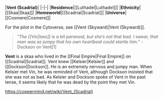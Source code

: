 |**Vent (Scadrial)**|
|-|-|
|**Residence**|[[Luthadel\|Luthadel]]|
|**Ethnicity**|[[Skaa\|Skaa]]|
|**Homeworld**|[[Scadrial\|Scadrial]]|
|**Universe**|[[Cosmere\|Cosmere]]|

For the pilot in the Cytoverse, see [[Vent (Skyward)\|Vent (Skyward)]].
>“*The [[Vin\|lass]] is a bit paranoid, but she’s not that bad. I swear, that man was so jumpy that his own heartbeat could startle him.*”
\-Dockson on Vent[1]

**Vent** is a skaa who lived in the [[Final Empire\|Final Empire]] on [[Scadrial\|Scadrial]].
Vent knew [[Kelsier\|Kelsier]] and [[Dockson\|Dockson]]. He is an extremely nervous and jumpy man. When Kelsier met Vin, he was reminded of Vent, although Dockson insisted that she was not as bad. As Kelsier and Dockson spoke of Vent in the past tense, it seems likely that he was dead by the point they met Vin.



https://coppermind.net/wiki/Vent_(Scadrial)